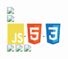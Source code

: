  <div>
  <a href="https://github.com/BigSmoke288">
    <img height="180px" src="https://github-readme-stats.vercel.app/api?username=BigSmoke288&show_icons=true&theme=shadow_green&hide_border=true&text_color=FFFFFF&include_all_commits=true&count_private=true"/><br><img height="180px" src="https://github-readme-stats.vercel.app/api/top-langs/?username=BigSmoke288&layout=compact&langs_count=6&theme=shadow_green&hide_border=true&text_color=FFFFFF"/>
</div><div style=display:content_box;>
  <img align="center" alt="Js" height="50" width="40" src="https://raw.githubusercontent.com/devicons/devicon/master/icons/javascript/javascript-plain.svg">
  <img align="center" alt="HTML" height="50" width="40" src="https://raw.githubusercontent.com/devicons/devicon/master/icons/html5/html5-original.svg">
  <img align="center" alt="CSS" height="50" width="40" src="https://raw.githubusercontent.com/devicons/devicon/master/icons/css3/css3-original.svg">
</div>
<div> 
  <a href="https://youtube.com/@BigSmokrs288" target="_blank"><img src="https://img.shields.io/badge/YouTube-0d1117?style=for-the-badge&logo=youtube&logoColor=white" target="_blank"></a>
  <a href="https://twitter.com/BigSmoke288" target="_blank"><img src="https://img.shields.io/badge/-twitter-0d1117?style=for-the-badge&logo=twitter&logoColor=white" target="_blank"></a>
  <a href="https://twitch.tv/bigsmoke288" target="_blank"><img src="https://img.shields.io/badge/-twitch-0d1117?style=for-the-badge&logo=twitch&logoColor=white" target="_blank"></a>
</div>
